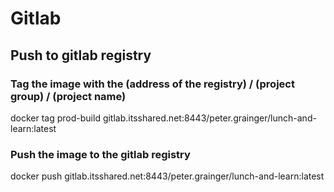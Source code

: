 # Gitlab

## Push to gitlab registry

### Tag the image with the (address of the registry) / (project group) / (project name)  

docker tag prod-build gitlab.itsshared.net:8443/peter.grainger/lunch-and-learn:latest

### Push the image to the gitlab registry

docker push gitlab.itsshared.net:8443/peter.grainger/lunch-and-learn:latest